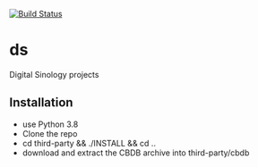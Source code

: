 [![Build Status](https://travis-ci.com/julienbaley/ds.svg?branch=master)](https://travis-ci.com/julienbaley/ds)

# ds
Digital Sinology projects

## Installation
- use Python 3.8
- Clone the repo
- cd third-party && ./INSTALL && cd ..
- download and extract the CBDB archive into third-party/cbdb
